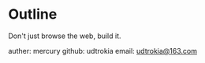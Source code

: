 Outline
=======

Don't just browse the web, build it.

auther: mercury
github: udtrokia
email: udtrokia@163.com
